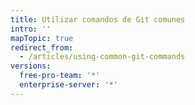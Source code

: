 ```yaml
---
title: Utilizar comandos de Git comunes
intro: ''
mapTopic: true
redirect_from:
  - /articles/using-common-git-commands
versions:
  free-pro-team: '*'
  enterprise-server: '*'
---
```



